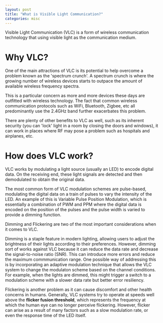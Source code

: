 ```yaml
---
layout: post
title: "What is Visible Light Communication?"
categories: misc
---
```


Visible Light Communication (VLC) is a form of wireless communication technology that using visible light as the communication medium.

# Why VLC? 
One of the main attractions of VLC is its potential to help overcome a problem known as the 'spectrum crunch'. A spectrum crunch is where the growing number of wireless devices starts to outpace the amount of available wireless frequency spectra.

This is a particular concern as more and more devices these days are outfitted with wireless technology. The fact that common wireless communication protocols such as WiFi, Bluetooth, Zigbee, etc all predominantly use the 2.4GHz band further exacerbates this problem. 

There are plenty of other benefits to VLC as well, such as its inherent security (you can 'lock' light in a room by closing the doors and windows), it can work in places where RF may pose a problem such as hospitals and airplanes, etc. 

# How does VLC work?
VLC works by modulating a light source (usually an LED) to encode digital data. On the receiving end, these light signals are detected and then demodulated to obtain the original data. 

The most common form of VLC modulation schemes are pulse-based, modulating the digital data on a train of pulses to vary the intensity of the LED. An example of this is Variable Pulse Position Modulation, which is essentially a combination of PWM and PPM where the digital data is encoded on the position of the pulses and the pulse width is varied to provide a dimming function. 

Dimming and Flickering are two of the most important considerations when it comes to VLC. 

Dimming is a staple feature in modern lighting, allowing users to adjust the brightness of their lights according to their preferences. However, dimming sort of works against VLC because it can reduce the data rate and decrease the signal-to-noise ratio (SNR). This can introduce more errors and reduce the maximum commmunication range. One possible way of addressing this is by incorporating an adaptive modulation technique that allows the VLC system to change the modulaton scheme based on the channel conditions. For example, when the lights are dimmed, this might trigger a switch to a modulation scheme with a slower data rate but better error resiliency.

Flickering is another problem as it can cause discomfort and other health concerns in humans. Generally, VLC systems try to operate at speeds well above the **flicker fusion threshold**, which represents the frequency at which the human eye can no longer perceive flickering. However, flicker can arise as a result of many factors such as a slow modulation rate, or even the response time of the LED itself. 
